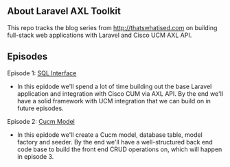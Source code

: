 ## About Laravel AXL Toolkit

This repo tracks the blog series from http://thatswhatised.com on building full-stack web applications with Laravel and Cisco UCM AXL API.

## Episodes

Episode 1: [SQL Interface](http://thatswhatised.com/blog/post/laravel-and-the-cisco-ucm-axl-api-part-1)
* In this epidode we'll spend a lot of time building out the base Laravel application and integration with Cisco CUM via AXL API.  By the end we'll have a solid framework with UCM integration that we can build on in future episodes.

Episode 2: [Cucm Model](http://thatswhatised.com/blog/post/laravel-and-the-cisco-ucm-axl-api-part-2)
* In this epidode we'll create a Cucm model, database table, model factory and seeder.  By the end we'll have a well-structured back end code base to build the front end CRUD operations on, which will happen in episode 3.